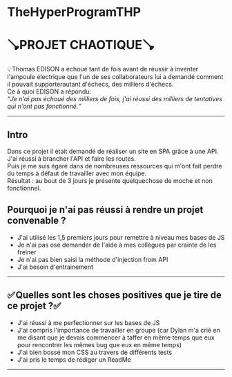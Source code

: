 # TheHyperProgramTHP

<h1>🪠PROJET CHAOTIQUE🪠</h1>

💡 Thomas EDISON a échoué tant de fois avant de réussir à inventer l'ampoule électrique que l'un de ses collaborateurs lui a demandé comment il pouvait supporterautant d'échecs, des milliers d'échecs.<br>
Ce à quoi EDISON a répondu:<br> 
<i><q>Je n'ai pas échoué des milliers de fois, j'ai réussi des milliers de tentatives qui n'ont pas fonctionné.</q></i>
<hr>
<h2>Intro</h2>
<p>Dans ce projet il était demandé de réaliser un site en SPA grâce à une API.<br>
J'ai réussi à brancher l'API et faire les routes. </br>
Puis je me suis égaré dans de nombreuses ressources qui m'ont fait perdre du temps à défaut de travailler avec mon équipe.<br>
Résultat : au bout de 3 jours je présente quelquechose de moche et non fonctionnel.
</p>


<h2>Pourquoi je n'ai pas réussi à rendre un projet convenable ?</h2>
<ul>
  <li>J'ai utilisé les 1,5 premiers jours pour remettre à niveau mes bases de JS </li>
  <li>Je n'ai pas osé demander de l'aide à mes collègues par crainte de les freiner</li>
  <li>Je n'ai pas bien saisi la méthode d'injection from API </li>
  <li>J'ai besoin d'entrainement</li>
</ul>
<hr>
<h2>✅ Quelles sont les choses positives que je tire de ce projet ?✅ </h2>
  <ul>
    <li>J'ai réussi à me perfectionner sur les bases de JS</li>
    <li>J'ai compris l'importance de travailler en groupe (car Dylan m'a crié en me disant que je devais commencer à taffer en même temps que eux pour rencontrer les mêmes bug que eux en même temps)</li>
    <li>J'ai bien bossé mon CSS au travers de différents tests </li>
    <li>J'ai pris le temps de rédiger un ReadMe</li>
  </ul>
<hr>

